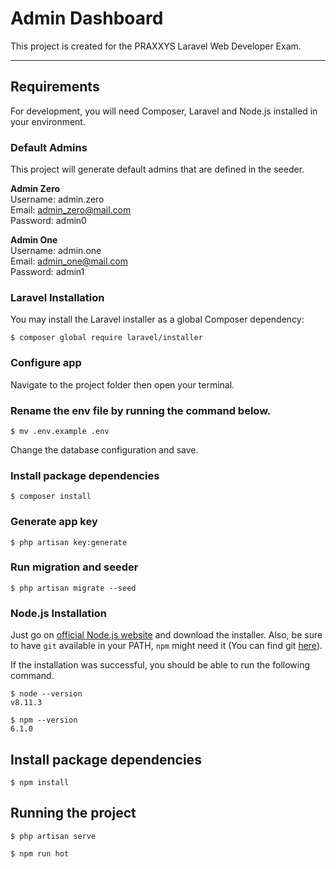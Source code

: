 # Admin Dashboard

This project is created for the PRAXXYS Laravel Web Developer Exam.

---
## Requirements

For development, you will need Composer, Laravel and Node.js installed in your environment.

### Default Admins

This project will generate default admins that are defined in the seeder.

<strong>Admin Zero</strong> <br>
    Username: admin.zero<br>
    Email: admin_zero@mail.com<br>
    Password: admin0

<strong>Admin One</strong> <br>
    Username: admin.one<br>
    Email: admin_one@mail.com<br>
    Password: admin1

### Laravel Installation

You may install the Laravel installer as a global Composer dependency:

    $ composer global require laravel/installer

### Configure app

Navigate to the project folder then open your terminal.

### Rename the env file by running the command below.
    $ mv .env.example .env

Change the database configuration and save.

### Install package dependencies

    $ composer install

### Generate app key
    $ php artisan key:generate

### Run migration and seeder
    $ php artisan migrate --seed

### Node.js Installation
Just go on [official Node.js website](https://nodejs.org/) and download the installer.
Also, be sure to have `git` available in your PATH, `npm` might need it (You can find git [here](https://git-scm.com/)).

If the installation was successful, you should be able to run the following command.

    $ node --version
    v8.11.3

    $ npm --version
    6.1.0

## Install package dependencies

    $ npm install

## Running the project

    $ php artisan serve

    $ npm run hot